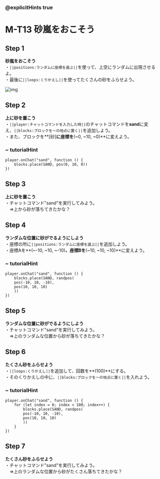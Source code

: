 ### @explicitHints true

# M-T13 砂嵐をおこそう　

## Step 1
**砂嵐をおこそう**  
・``||positions:ランダムに座標を選ぶ||``を使って、上空にランダムに出現させるよ。  
・最後に``||loops:くりかえし||``を使ってたくさんの砂をふらせよう。

![img](https://teck89.xsrv.jp/MEE_tutorial/img/M-T13.jpg)


## Step 2
**上に砂を置こう**  
・``||player:チャットコマンドを入力した時||``のチャットコマンドを**sand**に変え、``||blocks:ブロックを～の地点に置く||``を追加しよう。  
・また、ブロックを**[砂]**に座標を**(~0, ~10, ~0)**に変えよう。

### ~ tutorialHint
```blocks
player.onChat("sand", function () {
    blocks.place(SAND, pos(0, 10, 0))
})
```
## Step 3
**上に砂を置こう**  
・チャットコマンド"sand"を実行してみよう。  
　⇒上から砂が落ちてきたかな？

## Step 4
**ランダムな位置に砂がでるようにしよう**  
・座標の所に``||positions:ランダムに座標を選ぶ||``を追加しよう。  
・座標Aを**(~-10, ~10, ~-10)**、座標Bを**(~10, ~10, ~10)**に変えよう。

### ~ tutorialHint
```blocks
player.onChat("sand", function () {
    blocks.place(SAND, randpos(
    pos(-10, 10, -10),
    pos(10, 10, 10)
    ))
})
```

## Step 5
**ランダムな位置に砂がでるようにしよう**  
・チャットコマンド"sand"を実行してみよう。  
　⇒上のランダムな位置から砂が落ちてきたかな？

## Step 6
**たくさん砂をふらせよう**  
・``||loops:くりかえし||``を追加して、回数を**(100)**にする。  
・そのくりかえしの中に、``||blocks:ブロックを～の地点に置く||``を入れよう。

### ~ tutorialHint
```blocks
player.onChat("sand", function () {
    for (let index = 0; index < 100; index++) {
        blocks.place(SAND, randpos(
        pos(-10, 10, -10),
        pos(10, 10, 10)
        ))
    }
})
```

## Step 7
**たくさん砂をふらせよう**  
・チャットコマンド"sand"を実行してみよう。  
　⇒上のランダムな位置から砂がたくさん落ちてきたかな？
